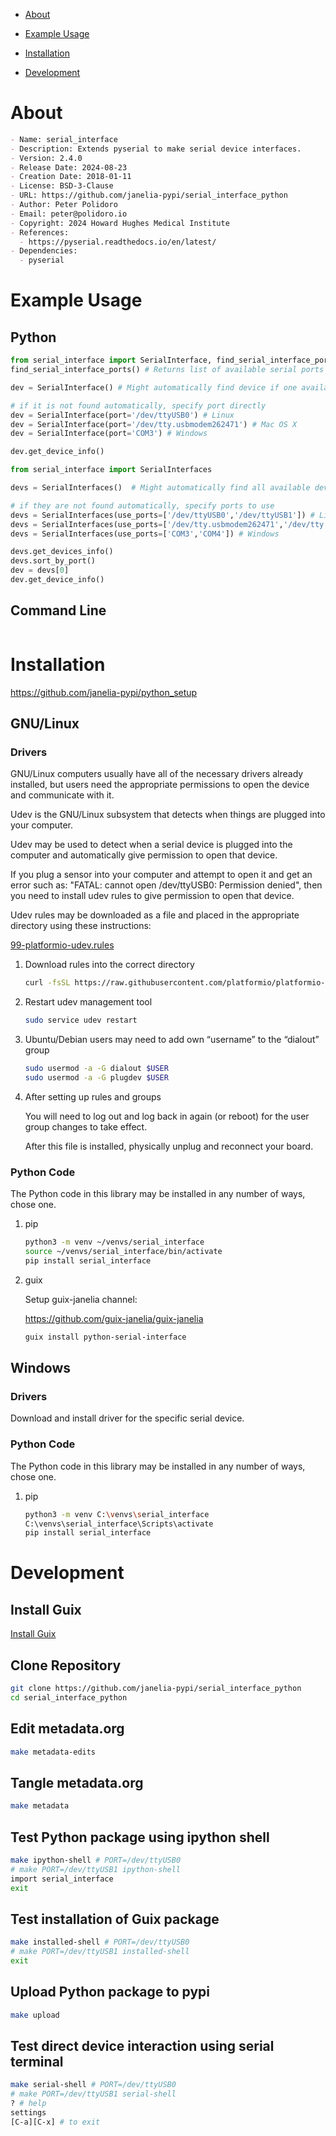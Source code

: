 - [About](#orgded366f)
- [Example Usage](#org4345892)
- [Installation](#org33cf4b9)
- [Development](#org61f135b)

    <!-- This file is generated automatically from metadata.org -->
    <!-- File edits may be overwritten! -->


<a id="orgded366f"></a>

# About

```markdown
- Name: serial_interface
- Description: Extends pyserial to make serial device interfaces.
- Version: 2.4.0
- Release Date: 2024-08-23
- Creation Date: 2018-01-11
- License: BSD-3-Clause
- URL: https://github.com/janelia-pypi/serial_interface_python
- Author: Peter Polidoro
- Email: peter@polidoro.io
- Copyright: 2024 Howard Hughes Medical Institute
- References:
  - https://pyserial.readthedocs.io/en/latest/
- Dependencies:
  - pyserial
```


<a id="org4345892"></a>

# Example Usage


## Python

```python
from serial_interface import SerialInterface, find_serial_interface_ports
find_serial_interface_ports() # Returns list of available serial ports

dev = SerialInterface() # Might automatically find device if one available

# if it is not found automatically, specify port directly
dev = SerialInterface(port='/dev/ttyUSB0') # Linux
dev = SerialInterface(port='/dev/tty.usbmodem262471') # Mac OS X
dev = SerialInterface(port='COM3') # Windows

dev.get_device_info()

from serial_interface import SerialInterfaces

devs = SerialInterfaces()  # Might automatically find all available devices

# if they are not found automatically, specify ports to use
devs = SerialInterfaces(use_ports=['/dev/ttyUSB0','/dev/ttyUSB1']) # Linux
devs = SerialInterfaces(use_ports=['/dev/tty.usbmodem262471','/dev/tty.usbmodem262472']) # Mac OS X
devs = SerialInterfaces(use_ports=['COM3','COM4']) # Windows

devs.get_devices_info()
devs.sort_by_port()
dev = devs[0]
dev.get_device_info()
```


## Command Line

```sh

```


<a id="org33cf4b9"></a>

# Installation

<https://github.com/janelia-pypi/python_setup>


## GNU/Linux


### Drivers

GNU/Linux computers usually have all of the necessary drivers already installed, but users need the appropriate permissions to open the device and communicate with it.

Udev is the GNU/Linux subsystem that detects when things are plugged into your computer.

Udev may be used to detect when a serial device is plugged into the computer and automatically give permission to open that device.

If you plug a sensor into your computer and attempt to open it and get an error such as: "FATAL: cannot open /dev/ttyUSB0: Permission denied", then you need to install udev rules to give permission to open that device.

Udev rules may be downloaded as a file and placed in the appropriate directory using these instructions:

[99-platformio-udev.rules](https://docs.platformio.org/en/stable/core/installation/udev-rules.html)

1.  Download rules into the correct directory

    ```sh
    curl -fsSL https://raw.githubusercontent.com/platformio/platformio-core/master/scripts/99-platformio-udev.rules | sudo tee /etc/udev/rules.d/99-platformio-udev.rules
    ```

2.  Restart udev management tool

    ```sh
    sudo service udev restart
    ```

3.  Ubuntu/Debian users may need to add own “username” to the “dialout” group

    ```sh
    sudo usermod -a -G dialout $USER
    sudo usermod -a -G plugdev $USER
    ```

4.  After setting up rules and groups

    You will need to log out and log back in again (or reboot) for the user group changes to take effect.
    
    After this file is installed, physically unplug and reconnect your board.


### Python Code

The Python code in this library may be installed in any number of ways, chose one.

1.  pip

    ```sh
    python3 -m venv ~/venvs/serial_interface
    source ~/venvs/serial_interface/bin/activate
    pip install serial_interface
    ```

2.  guix

    Setup guix-janelia channel:
    
    <https://github.com/guix-janelia/guix-janelia>
    
    ```sh
    guix install python-serial-interface
    ```


## Windows


### Drivers

Download and install driver for the specific serial device.


### Python Code

The Python code in this library may be installed in any number of ways, chose one.

1.  pip

    ```sh
    python3 -m venv C:\venvs\serial_interface
    C:\venvs\serial_interface\Scripts\activate
    pip install serial_interface
    ```


<a id="org61f135b"></a>

# Development


## Install Guix

[Install Guix](https://guix.gnu.org/manual/en/html_node/Binary-Installation.html)


## Clone Repository

```sh
git clone https://github.com/janelia-pypi/serial_interface_python
cd serial_interface_python
```


## Edit metadata.org

```sh
make metadata-edits
```


## Tangle metadata.org

```sh
make metadata
```


## Test Python package using ipython shell

```sh
make ipython-shell # PORT=/dev/ttyUSB0
# make PORT=/dev/ttyUSB1 ipython-shell
import serial_interface
exit
```


## Test installation of Guix package

```sh
make installed-shell # PORT=/dev/ttyUSB0
# make PORT=/dev/ttyUSB1 installed-shell
exit
```


## Upload Python package to pypi

```sh
make upload
```


## Test direct device interaction using serial terminal

```sh
make serial-shell # PORT=/dev/ttyUSB0
# make PORT=/dev/ttyUSB1 serial-shell
? # help
settings
[C-a][C-x] # to exit
```
